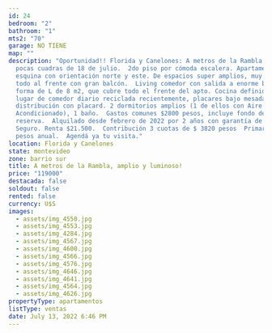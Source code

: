 ```yaml
---
id: 24
bedroom: "2"
bathroom: "1"
mts2: "70"
garage: NO TIENE
map: ""
description: "Oportunidad!! Florida y Canelones: A metros de la Rambla y a unas
  pocas cuadras de 18 de julio.  2do piso por cómoda escalera. Apartamento en
  esquina con orientación norte y este. De espacios super amplios, muy luminoso,
  todo al frente con gran balcón.  Living comedor con salida a enorme balcón en
  forma de L de 8 m2, que cubre todo el frente del apto. Cocina definida con
  lugar de comedor diario reciclada recientemente, placares bajo mesada. Hall de
  distribución con placard. 2 dormitorios amplios (1 de ellos con Aire
  Acondicionado), 1 baño.  Gastos comunes $2800 pesos, incluye fondo de
  reserva.  Alquilado desde febrero de 2022 por 2 años con garantía de Porto
  Seguro. Renta $21.500.  Contribución 3 cuotas de $ 3820 pesos  Primaria $ 4180
  pesos anual.  Agendá ya tu visita."
location: Florida y Canelones
state: montevideo
zone: barrio sur
title: A metros de la Rambla, amplio y luminoso!
price: "119000"
destacada: false
soldout: false
rented: false
currency: U$S
images:
  - assets/img_4550.jpg
  - assets/img_4553.jpg
  - assets/img_4284.jpg
  - assets/img_4567.jpg
  - assets/img_4600.jpg
  - assets/img_4566.jpg
  - assets/img_4576.jpg
  - assets/img_4646.jpg
  - assets/img_4641.jpg
  - assets/img_4564.jpg
  - assets/img_4626.jpg
propertyType: apartamentos
listType: ventas
date: July 13, 2022 6:46 PM
---
```

